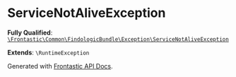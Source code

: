 #  ServiceNotAliveException

**Fully Qualified**: [`\Frontastic\Common\FindologicBundle\Exception\ServiceNotAliveException`](../../../../src/php/FindologicBundle/Exception/ServiceNotAliveException.php)

**Extends**: `\RuntimeException`

Generated with [Frontastic API Docs](https://github.com/FrontasticGmbH/apidocs).

